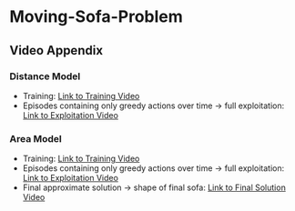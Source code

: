 # Moving-Sofa-Problem

## Video Appendix

### Distance Model
- Training: [Link to Training Video](distance_model_training_video)
- Episodes containing only greedy actions over time -> full exploitation: [Link to Exploitation Video](distance_model_greedy_actions_video)

### Area Model
- Training: [Link to Training Video](area_model_training_video)
- Episodes containing only greedy actions over time -> full exploitation: [Link to Exploitation Video](area_model_greedy_actions_video)
- Final approximate solution -> shape of final sofa: [Link to Final Solution Video](area_model_final_solution_video)
